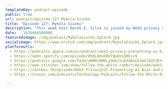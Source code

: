 ```yaml
---
templateKey: podcast-episode
public: true
url: podcast/episode-127-Mykola-Siusko
title: "Episode 127: Mykola Siusko"
description: "This week host Derek E. Silva is joined by Web3 privacy advocate Mykola Siusko to explore the next wave of the internet. They dive into important topics such as whether blockchain can exist without crypto, preventing AI bias, and the future of decentralized governance. Plus, a look at the privacy market outlook. Tune in for all the insights."
date:	1676488500000
featuredimage: /img/podcast/MykolaSiusko_EpCard.jpg
socialimage: https://www.orchid.com/img/podcast/MykolaSiusko_EpCard.jpg
platformurls:
  - https://podcasts.apple.com/us/podcast/web3-privacy-preventing-ai-bias-and-decentralized/id1516705670?i=1000599801220
  - https://open.spotify.com/episode/05bLA0uGRkT0pAViD0kiv9
  - https://podcasts.google.com/feed/aHR0cHM6Ly9mb2xsb3d0aGV3aGl0ZXJhYmJpdC5saWJzeW4uY29tL3Jzcw/episode/M2Y3NTkxYWUtODZkNi00M2Y5LTkzZDAtMDk0YjZkNTlmOGJk?sa=X&ved=0CAUQkfYCahcKEwjgrZb0q5j9AhUAAAAAHQAAAAAQAQ
  - https://www.stitcher.com/show/follow-the-white-rabbit/episode/web3-privacy-preventing-ai-bias-and-decentralized-governance-with-mykola-siusko-211974263
  - https://castbox.fm/episode/Web3-Privacy%2C-Preventing-AI-Bias-and-Decentralized-Governance-with-Mykola-Siusko-id2954358-id571514693?country=us
  - https://tunein.com/podcasts/Technology-Podcasts/Follow-the-White-Rabbit-p1330281/?topicId=255630291

---
```

